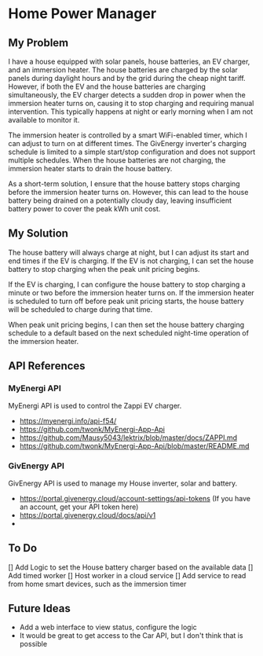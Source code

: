 # Home Power Manager

## My Problem
I have a house equipped with solar panels, house batteries, an EV charger, and an immersion heater. 
The house batteries are charged by the solar panels during daylight hours and by the grid during the cheap night tariff. 
However, if both the EV and the house batteries are charging simultaneously, the EV charger detects a sudden drop in power when the immersion heater turns on, causing it to stop charging and requiring manual intervention. 
This typically happens at night or early morning when I am not available to monitor it.

The immersion heater is controlled by a smart WiFi-enabled timer, which I can adjust to turn on at different times. 
The GivEnergy inverter's charging schedule is limited to a simple start/stop configuration and does not support multiple schedules. 
When the house batteries are not charging, the immersion heater starts to drain the house battery.

As a short-term solution, I ensure that the house battery stops charging before the immersion heater turns on. 
However, this can lead to the house battery being drained on a potentially cloudy day, leaving insufficient battery power to cover the peak kWh unit cost.

## My Solution
The house battery will always charge at night, but I can adjust its start and end times if the EV is charging.
If the EV is not charging, I can set the house battery to stop charging when the peak unit pricing begins.

If the EV is charging, I can configure the house battery to stop charging a minute or two before the immersion heater turns on.
If the immersion heater is scheduled to turn off before peak unit pricing starts, the house battery will be scheduled to charge during that time.

When peak unit pricing begins, I can then set the house battery charging schedule to a default based on the next scheduled night-time operation of the immersion heater.


## API References
### MyEnergi API
MyEnergi API is used to control the Zappi EV charger.
- https://myenergi.info/api-f54/
- https://github.com/twonk/MyEnergi-App-Api
- https://github.com/Mausy5043/lektrix/blob/master/docs/ZAPPI.md
- https://github.com/twonk/MyEnergi-App-Api/blob/master/README.md

### GivEnergy API
GivEnergy API is used to manage my House inverter, solar and battery.
- https://portal.givenergy.cloud/account-settings/api-tokens (If you have an account, get your API token here)
- https://portal.givenergy.cloud/docs/api/v1
-

## To Do
[] Add Logic to set the House battery charger based on the available data
[] Add timed worker
[] Host worker in a cloud service
[] Add service to read from home smart devices, such as the immersion timer

## Future Ideas
- Add a web interface to view status, configure the logic
- It would be great to get access to the Car API, but I don't think that is possible
